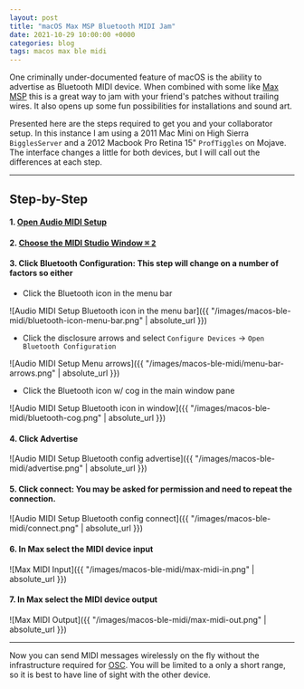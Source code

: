 ```yaml
---
layout: post
title: "macOS Max MSP Bluetooth MIDI Jam"
date: 2021-10-29 10:00:00 +0000
categories: blog
tags: macos max ble midi
---
```


<span class="firstcharacter">O</span>ne criminally under-documented feature of macOS is the ability to advertise as Bluetooth MIDI device. When combined with some like [Max MSP](https://cycling74.com) this is a great way to jam with your friend's patches without trailing wires. It also opens up some fun possibilities for installations and sound art.


Presented here are the steps required to get you and your collaborator setup. In this instance I am using a 2011 Mac Mini on High Sierra `BigglesServer` and a 2012 Macbook Pro Retina 15" `ProfTiggles` on Mojave. The interface changes a little for both devices, but I will call out the differences at each step.

***

## Step-by-Step

#### 1. [Open Audio MIDI Setup](https://support.apple.com/guide/audio-midi-setup/set-up-midi-devices-ams875bae1e0/mac)
#### 2. [Choose the MIDI Studio Window <kbd>⌘</kbd>  <kbd>2</kbd>](https://support.apple.com/en-gb/guide/audio-midi-setup/ams1001/3.5/mac/11.0)
#### 3. Click Bluetooth Configuration: This step will change on a number of factors so either

  - Click the Bluetooth icon in the menu bar


  ![Audio MIDI Setup Bluetooth icon in the menu bar]({{ "/images/macos-ble-midi/bluetooth-icon-menu-bar.png" | absolute_url }})


  - Click the disclosure arrows and select `Configure Devices` -> `Open Bluetooth Configuration`


  ![Audio MIDI Setup Menu arrows]({{ "/images/macos-ble-midi/menu-bar-arrows.png" | absolute_url }})


  - Click the Bluetooth icon w/ cog in the main window pane


  ![Audio MIDI Setup Bluetooth icon in window]({{ "/images/macos-ble-midi/bluetooth-cog.png" | absolute_url }})


#### 4. Click Advertise


![Audio MIDI Setup Bluetooth config advertise]({{ "/images/macos-ble-midi/advertise.png" | absolute_url }})


#### 5. Click connect: You may be asked for permission and need to repeat the connection.


![Audio MIDI Setup Bluetooth config connect]({{ "/images/macos-ble-midi/connect.png" | absolute_url }})


#### 6. In Max select the MIDI device input


![Max MIDI Input]({{ "/images/macos-ble-midi/max-midi-in.png" | absolute_url }})


#### 7. In Max select the MIDI device output


![Max MIDI Output]({{ "/images/macos-ble-midi/max-midi-out.png" | absolute_url }})

***

Now you can send MIDI messages wirelessly on the fly without the infrastructure required for [OSC](http://cnmat.org/OpenSoundControl/). You will be limited to a only a short range, so it is best to have line of sight with the other device.
